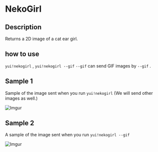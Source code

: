 # NekoGirl

## Description

Returns a 2D image of a cat ear girl.

## how to use

`yui!nekogirl` , `yui!nekogirl --gif` 
 `--gif` can send GIF images by `--gif` .

## Sample 1

Sample of the image sent when you run `yui!nekogirl` (We will send other images as well.)

![Imgur](https://i.imgur.com/mvAklDP.png)

## Sample 2

A sample of the image sent when you run `yui!nekogirl --gif`

![Imgur](https://i.imgur.com/BqU21uf.gif)
